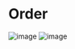# Order
![image](https://github.com/JetShen/order/assets/62623196/fdc00f99-d8e4-418e-b11e-b847a4912d8a)
![image](https://github.com/JetShen/order/assets/62623196/3aa0f557-2831-4531-a798-3b8b72f2963e)
